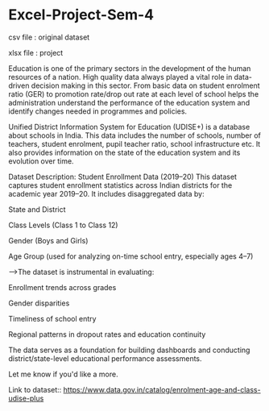 # Excel-Project-Sem-4
csv file : original dataset

xlsx file : project

Education is one of the primary sectors in the development of the human resources of a nation. High quality data always played a vital role in data-driven decision making in this sector. From basic data on student enrolment ratio (GER) to promotion rate/drop out rate at each level of school helps the administration understand the performance of the education system and identify changes needed in programmes and policies.

Unified District Information System for Education (UDISE+) is a database about schools in India.  This data includes the number of schools, number of teachers, student enrolment, pupil teacher ratio, school infrastructure etc. It also provides information on the state of the education system and its evolution over time.

Dataset Description: Student Enrollment Data (2019–20)
This dataset captures student enrollment statistics across Indian districts for the academic year 2019–20. It includes disaggregated data by:

State and District

Class Levels (Class 1 to Class 12)

Gender (Boys and Girls)

Age Group (used for analyzing on-time school entry, especially ages 4–7)

-->The dataset is instrumental in evaluating:

Enrollment trends across grades

Gender disparities

Timeliness of school entry

Regional patterns in dropout rates and education continuity

The data serves as a foundation for building dashboards and conducting district/state-level educational performance assessments.

Let me know if you'd like a more.

Link to dataset:: https://www.data.gov.in/catalog/enrolment-age-and-class-udise-plus
